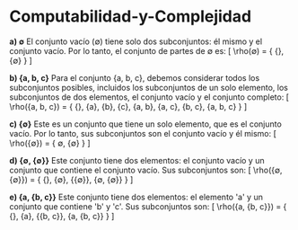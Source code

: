 # Computabilidad-y-Complejidad

**a) ∅**
El conjunto vacío (∅) tiene solo dos subconjuntos: él mismo y el conjunto vacío. Por lo tanto, el conjunto de partes de ∅ es: 
\[ \rho(∅) = \{ {}, \{∅\} \} \]

**b) {a, b, c}**
Para el conjunto {a, b, c}, debemos considerar todos los subconjuntos posibles, incluidos los subconjuntos de un solo elemento, los subconjuntos de dos elementos, el conjunto vacío y el conjunto completo:
\[ \rho({a, b, c}) = \{ {}, \{a\}, \{b\}, \{c\}, \{a, b\}, \{a, c\}, \{b, c\}, \{a, b, c\} \} \]

**c) {∅}**
Este es un conjunto que tiene un solo elemento, que es el conjunto vacío. Por lo tanto, sus subconjuntos son el conjunto vacío y él mismo:
\[ \rho({∅}) = \{ ∅, \{∅\} \} \]

**d) {∅, {∅}}**
Este conjunto tiene dos elementos: el conjunto vacío y un conjunto que contiene el conjunto vacío. Sus subconjuntos son:
\[ \rho({∅, {∅}}) = \{ {}, \{∅\}, \{{∅}\}, \{∅, {∅}\} \} \]

**e) {a, {b, c}}**
Este conjunto tiene dos elementos: el elemento 'a' y un conjunto que contiene 'b' y 'c'. Sus subconjuntos son:
\[ \rho({a, {b, c}}) = \{ {}, \{a\}, \{{b, c}\}, \{a, {b, c}\} \} \]
